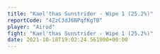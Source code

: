 ```yaml
---
title: "Kael'thas Sunstrider - Wipe 1 (25.2%)"
reportCode: "4ZzC3dJ6NPqfKgTB"
player: "Airod"
fight: "Kael'thas Sunstrider - Wipe 1 (25.2%)"
date: 2021-10-18T19:02:24.561000+00:00
---
```

